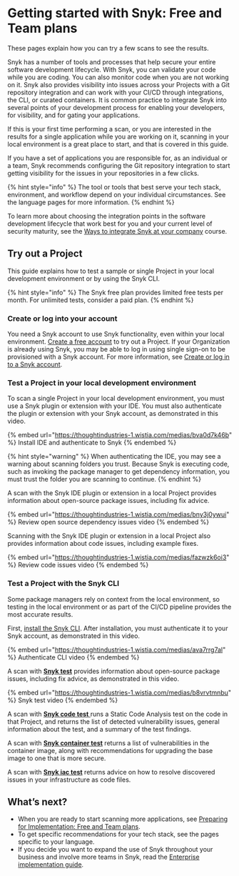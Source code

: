 # Getting started with Snyk: Free and Team plans

These pages explain how you can try a few scans to see the results.

Snyk has a number of tools and processes that help secure your entire software development lifecycle. With Snyk, you can validate your code while you are coding. You can also monitor code when you are not working on it. Snyk also provides visibility into issues across your Projects with a Git repository integration and can work with your CI/CD through integrations, the CLI, or curated containers. It is common practice to integrate Snyk into several points of your development process for enabling your developers, for visibility, and for gating your applications.

If this is your first time performing a scan, or you are interested in the results for a single application while you are working on it, scanning in your local environment is a great place to start, and that is covered in this guide.

If you have a set of applications you are responsible for, as an individual or a team, Snyk recommends configuring the Git repository integration to start getting visibility for the issues in your repositories in a few clicks.

{% hint style="info" %}
The tool or tools that best serve your tech stack, environment, and workflow depend on your individual circumstances. See the language pages for more information.
{% endhint %}

To learn more about choosing the integration points in the software development lifecycle that work best for you and your current level of security maturity, see the [Ways to integrate Snyk at your company](https://learn.dev.snyk.io/lesson/integrate-snyk-at-your-company/) course.

## Try out a Project

This guide explains how to test a sample or single Project in your local development environment or by using the Snyk CLI.

{% hint style="info" %}
The Snyk free plan provides limited free tests per month. For unlimited tests, consider a paid plan.
{% endhint %}

### Create or log into your account

You need a Snyk account to use Snyk functionality, even within your local environment. [Create a free account](quickstart/create-or-log-in-to-a-snyk-account.md) to try out a Project. If your Organization is already using Snyk, you may be able to log in using single sign-on to be provisioned with a Snyk account. For more information, see [Create or log in to a Snyk account](quickstart/create-or-log-in-to-a-snyk-account.md).

### Test a Project in your local development environment

To scan a single Project in your local development environment, you must use a Snyk plugin or extension with your IDE. You must also authenticate the plugin or extension with your Snyk account, as demonstrated in this video.

{% embed url="https://thoughtindustries-1.wistia.com/medias/bva0d7k46b" %}
Install IDE and authenticate to Snyk
{% endembed %}

{% hint style="warning" %}
When authenticating the IDE, you may see a warning about scanning folders you trust. Because Snyk is executing code, such as invoking the package manager to get dependency information, you must trust the folder you are scanning to continue.
{% endhint %}

A scan with the Snyk IDE plugin or extension in a local Project provides information about open-source package issues, including fix advice.

{% embed url="https://thoughtindustries-1.wistia.com/medias/bny3j0ywui" %}
Review open source dependency issues video
{% endembed %}

Scanning with the Snyk IDE plugin or extension in a local Project also provides information about code issues, including example fixes.

{% embed url="https://thoughtindustries-1.wistia.com/medias/fazwzk6oi3" %}
Review code issues video
{% endembed %}

### Test a Project with the Snyk CLI

Some package managers rely on context from the local environment, so testing in the local environment or as part of the CI/CD pipeline provides the most accurate results.

First, [install the Snyk CLI](../snyk-cli/install-or-update-the-snyk-cli/). After installation, you must authenticate it to your Snyk account, as demonstrated in this video.

{% embed url="https://thoughtindustries-1.wistia.com/medias/ava7rrg7al" %}
Authenticate CLI video
{% endembed %}

A scan with [**Snyk test**](../snyk-cli/scan-and-maintain-projects-using-the-cli/snyk-cli-for-open-source/) provides information about open-source package issues, including fix advice, as demonstrated in this video.

{% embed url="https://thoughtindustries-1.wistia.com/medias/b8vrvtmnbu" %}
Snyk test video
{% endembed %}

A scan with [**Snyk code test** ](../snyk-cli/scan-and-maintain-projects-using-the-cli/using-snyk-code-from-the-cli/)runs a Static Code Analysis test on the code in that Project, and returns the list of detected vulnerability issues, general information about the test, and a summary of the test findings.

A scan with [**Snyk container test**](../snyk-cli/scan-and-maintain-projects-using-the-cli/snyk-cli-for-snyk-container/) returns a list of vulnerabilities in the container image, along with recommendations for upgrading the base image to one that is more secure.

A scan with [**Snyk iac test**](../snyk-cli/scan-and-maintain-projects-using-the-cli/snyk-cli-for-iac/) returns advice on how to resolve discovered issues in your infrastructure as code files.

## What’s next?

* When you are ready to start scanning more applications, see [Preparing for Implementation: Free and Team plans](preparing-for-implementation-free-and-team-plans.md).
* To get specific recommendations for your tech stack, see the pages specific to your language.
* If you decide you want to expand the use of Snyk throughout your business and involve more teams in Snyk, read the [Enterprise implementation guide](../enterprise-setup/enterprise-implementation-guide/).
